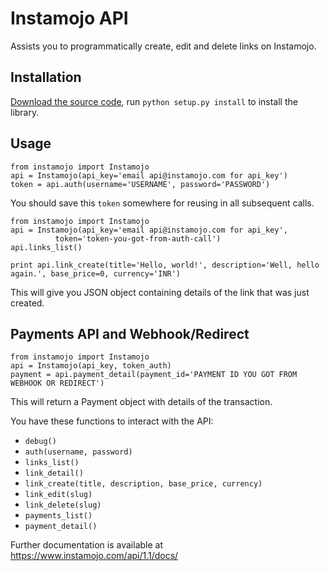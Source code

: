 # Instamojo API

Assists you to programmatically create, edit and delete links on Instamojo.

## Installation

[Download the source code](https://github.com/Instamojo/instamojo-py/archive/master.zip),
run `python setup.py install` to install the library.


## Usage

    from instamojo import Instamojo
    api = Instamojo(api_key='email api@instamojo.com for api_key')
    token = api.auth(username='USERNAME', password='PASSWORD')

You should save this `token` somewhere for reusing in all subsequent calls.

    from instamojo import Instamojo
    api = Instamojo(api_key='email api@instamojo.com for api_key',
              token='token-you-got-from-auth-call')
    api.links_list()

    print api.link_create(title='Hello, world!', description='Well, hello again.', base_price=0, currency='INR')

This will give you JSON object containing details of the link that was just created.

## Payments API and Webhook/Redirect

    from instamojo import Instamojo
    api = Instamojo(api_key, token_auth)
    payment = api.payment_detail(payment_id='PAYMENT ID YOU GOT FROM WEBHOOK OR REDIRECT')

This will return a Payment object with details of the transaction.

You have these functions to interact with the API:
 * `debug()`
 * `auth(username, password)`
 * `links_list()`
 * `link_detail()`
 * `link_create(title, description, base_price, currency)`
 * `link_edit(slug)`
 * `link_delete(slug)`
 * `payments_list()`
 * `payment_detail()`


Further documentation is available at https://www.instamojo.com/api/1.1/docs/
